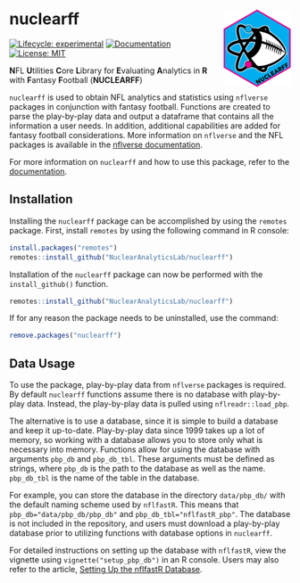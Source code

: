 # nuclearff <img src="man/figures/logo.png" align="right" height="139" alt="" />

<!-- badges: start -->
[![Lifecycle: experimental](https://img.shields.io/badge/lifecycle-experimental-orange.svg)](https://lifecycle.r-lib.org/articles/stages.html#experimental)
[![Documentation](https://img.shields.io/badge/docs-pkgdown-blue.svg)](https://nuclearanalyticslab.github.io/nuclearff/)
[![License: MIT](https://img.shields.io/badge/License-MIT-yellow.svg)](https://opensource.org/licenses/MIT)
<!-- badges: end -->

**N**FL **U**tilities **C**ore **L**ibrary for **E**valuating **A**nalytics in **R** with **F**antasy **F**ootball (**NUCLEARFF**)

`nuclearff` is used to obtain NFL analytics and statistics using 
`nflverse` packages in conjunction with fantasy football.
Functions are created to parse the play-by-play data and output a dataframe
that contains all the information a user needs.
In addition, additional capabilities are added for fantasy football 
considerations.
More information on `nflverse` and the NFL packages is available in the 
[nflverse documentation](https://nflverse.nflverse.com).

  
For more information on `nuclearff` and how to use this package, refer to the 
[documentation](https://nuclearanalyticslab.github.io/nuclearff/).

## Installation

Installing the `nuclearff` package can be accomplished by using the `remotes`
package. First, install `remotes` by using the following command in R console:
```r
install.packages("remotes")
remotes::install_github("NuclearAnalyticsLab/nuclearff")
```
Installation of the `nuclearff` package can now be performed with the 
`install_github()` function.
```r
remotes::install_github("NuclearAnalyticsLab/nuclearff")
```

If for any reason the package needs to be uninstalled, use the command:
```r
remove.packages("nuclearff")
```

## Data Usage

To use the package, play-by-play data from `nflverse` packages is required.
By default `nuclearff` functions assume there is no database with play-by-play 
data.
Instead, the play-by-play data is pulled using `nflreadr::load_pbp`.

The alternative is to use a database, since it is simple to build a database
and keep it up-to-date. 
Play-by-play data since 1999 takes up a lot of memory, so working with a 
database allows you to store only what is necessary into memory.
Functions allow for using the database with arguments `pbp_db` and `pbp_db_tbl`.
These arguments must be defined as strings, where `pbp_db` is the path to the
database as well as the name. `pbp_db_tbl` is the name of the table in the
database.

For example, you can store the database in the directory `data/pbp_db/` with the
default naming scheme used by `nflfastR`.
This means that `pbp_db="data/pbp_db/pbp_db"` and `pbp_db_tbl="nflfastR_pbp"`.
The database is not included in the repository, and users must download a 
play-by-play database prior to utilizing functions with database options in 
`nuclearff`.

For detailed instructions on setting up the database with `nflfastR`, 
view the vignette using `vignette("setup_pbp_db")` in an R console.
Users may also refer to the article,
[Setting Up the nflfastR Database](https://nuclearanalyticslab.github.io/nuclearff/articles/setup_pbp_db.html).




